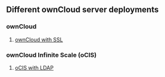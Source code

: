 ## Different ownCloud server deployments

### ownCloud

1. [ownCloud with SSL](https://github.com/saw-jan/oC-deployments/tree/master/oc-ssl)

### ownCloud Infinite Scale (oCIS)

1. [oCIS with LDAP](https://github.com/saw-jan/oC-deployments/tree/master/ocis-ldap)
